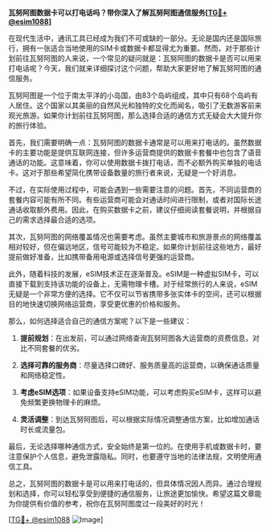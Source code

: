 **瓦努阿图数据卡可以打电话吗？带你深入了解瓦努阿图通信服务[[TG💪+ @esim1088](https://t.me/s/esim1088)]**

在现代生活中，通讯工具已经成为我们不可或缺的一部分。无论是国内还是国际旅行，拥有一张适合当地使用的SIM卡或数据卡都显得尤为重要。然而，对于那些计划前往瓦努阿图的人来说，一个常见的疑问就是：瓦努阿图的数据卡是否可以用来打电话呢？今天，我们就来详细探讨这个问题，帮助大家更好地了解瓦努阿图的通信服务。

瓦努阿图是一个位于南太平洋的小岛国，由83个岛屿组成，其中只有68个岛屿有人居住。这个国家以其美丽的自然风光和独特的文化而闻名，吸引了无数游客前来观光旅游。如果你计划前往瓦努阿图，那么选择合适的通信方式无疑会大大提升你的旅行体验。

首先，我们需要明确一点：瓦努阿图的数据卡通常是可以用来打电话的。虽然数据卡的主要功能是提供互联网连接，但许多运营商提供的数据卡套餐中也包含了语音通话的功能。这意味着，你可以使用数据卡拨打电话，而不必额外购买单独的电话卡。这对于那些希望简化携带设备数量的旅行者来说，无疑是一个好消息。

不过，在实际使用过程中，可能会遇到一些需要注意的问题。首先，不同运营商的套餐内容可能有所不同。有些运营商可能会对通话时间进行限制，或者对国际长途通话收取额外费用。因此，在购买数据卡之前，建议仔细阅读套餐说明，并根据自己的需求选择最合适的选项。

其次，瓦努阿图的网络覆盖情况也需要考虑。虽然主要城市和旅游景点的网络覆盖相对较好，但在偏远地区，信号可能较为不稳定。如果你计划前往这些地方，最好提前做好准备，比如携带备用电源或选择信号更强的运营商。

此外，随着科技的发展，eSIM技术正在逐渐普及。eSIM是一种虚拟SIM卡，可以直接下载到支持该功能的设备上，无需物理卡槽。对于经常旅行的人来说，eSIM无疑是一个非常方便的选择。它不仅可以节省携带多张实体卡的空间，还可以根据目的地快速切换网络运营商，享受更优惠的价格和服务。

那么，如何选择适合自己的通信方案呢？以下是一些建议：

1. **提前规划**：在出发前，可以通过网络查询瓦努阿图各大运营商的资费信息，对比不同套餐的优劣。
   
2. **选择可靠的服务商**：尽量选择口碑好、服务质量高的运营商，以确保通话质量和网络稳定性。

3. **考虑eSIM选项**：如果设备支持eSIM功能，可以考虑购买eSIM卡，这样可以避免频繁更换物理卡的麻烦。

4. **灵活调整**：到达瓦努阿图后，可以根据实际情况调整通信方案，比如增加通话时长或流量包。

最后，无论选择哪种通信方式，安全始终是第一位的。在使用手机或数据卡时，要注意保护个人信息，避免泄露隐私。同时，也要遵守当地的法律法规，文明使用通信工具。

总之，瓦努阿图的数据卡是可以用来打电话的，但具体情况因人而异。通过合理规划和选择，你可以轻松享受到便捷的通信服务，让旅途更加愉快。希望这篇文章能为你提供有价值的参考，祝你在瓦努阿图度过一段美好的时光！

[[TG💪+ @esim1088](https://t.me/s/esim1088) ![Image](https://i.postimg.cc/4NQfJmqS/Snipaste-2025-05-13-00-14-12.png)]